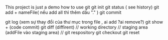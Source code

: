 This project is just a demo how to use git
git init
git status ( see history)
git add + nameFile( nếu add all thì thêm dấu "." )
git commit

git log (xem sự thay đổi của thư mục trong file , ai add ?ai remove?)
git show + (code commit)
git diff (diffirent)
// working directory
// staging area (addFile vào staging area)
// git respository
git checkout
git reset
